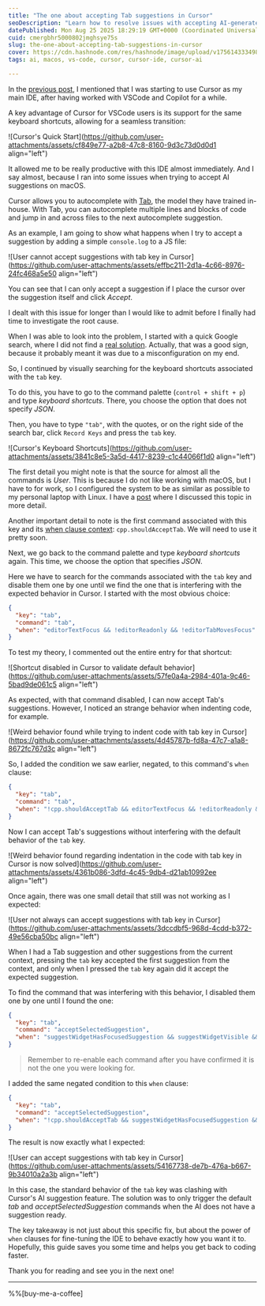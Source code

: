 ```yaml
---
title: "The one about accepting Tab suggestions in Cursor"
seoDescription: "Learn how to resolve issues with accepting AI-generated suggestions in Cursor using the Tab key by adjusting keyboard shortcuts effectively"
datePublished: Mon Aug 25 2025 18:29:19 GMT+0000 (Coordinated Universal Time)
cuid: cmergbhr5000802jmghsye75s
slug: the-one-about-accepting-tab-suggestions-in-cursor
cover: https://cdn.hashnode.com/res/hashnode/image/upload/v1756143334985/5b51dc25-e807-44b8-93ad-38116dff3f2d.png
tags: ai, macos, vs-code, cursor, cursor-ide, cursor-ai

---
```


In the [previous post](https://blog.davidmp.es/the-one-about-shortcuts-in-cursor-with-karabiner-elements), I mentioned that I was starting to use Cursor as my main IDE, after having worked with VSCode and Copilot for a while.

A key advantage of Cursor for VSCode users is its support for the same keyboard shortcuts, allowing for a seamless transition:

![Cursor's Quick Start](https://github.com/user-attachments/assets/cf849e77-a2b8-47c8-8160-9d3c73d0d0d1 align="left")

It allowed me to be really productive with this IDE almost immediately. And I say almost, because I ran into some issues when trying to accept AI suggestions on macOS.

Cursor allows you to autocomplete with [Tab](https://docs.cursor.com/en/tab/overview), the model they have trained in-house. With Tab, you can autocomplete multiple lines and blocks of code and jump in and across files to the next autocomplete suggestion.

As an example, I am going to show what happens when I try to accept a suggestion by adding a simple `console.log` to a JS file:

![User cannot accept suggestions with tab key in Cursor](https://github.com/user-attachments/assets/effbc211-2d1a-4c66-8976-24fc468a5e50 align="left")

You can see that I can only accept a suggestion if I place the cursor over the suggestion itself and click *Accept*.

I dealt with this issue for longer than I would like to admit before I finally had time to investigate the root cause.

When I was able to look into the problem, I started with a quick Google search, where I did not find a [real solution](https://www.reddit.com/r/cursor/comments/1juzs0d/does_anyone_elses_cursor_tab_autocomplete_get_in/). Actually, that was a good sign, because it probably meant it was due to a misconfiguration on my end.

So, I continued by visually searching for the keyboard shortcuts associated with the `tab` key.

To do this, you have to go to the command palette (`control + shift + p`) and type *keyboard shortcuts*. There, you choose the option that does not specify *JSON*.

Then, you have to type `"tab"`, with the quotes, or on the right side of the search bar, click `Record Keys` and press the `tab` key.

![Cursor's Keyboard Shortcuts](https://github.com/user-attachments/assets/3841c8e5-3a5d-4417-8239-c1c44066f1d0 align="left")

The first detail you might note is that the source for almost all the commands is *User*. This is because I do not like working with macOS, but I have to for work, so I configured the system to be as similar as possible to my personal laptop with Linux. I have a [post](https://blog.davidmp.es/the-one-about-working-with-macos-being-a-linux-user#heading-vscode) where I discussed this topic in more detail.

Another important detail to note is the first command associated with this key and its [when clause context](https://code.visualstudio.com/api/references/when-clause-contexts): `cpp.shouldAcceptTab`. We will need to use it pretty soon.

Next, we go back to the command palette and type *keyboard shortcuts* again. This time, we choose the option that specifies *JSON*.

Here we have to search for the commands associated with the `tab` key and disable them one by one until we find the one that is interfering with the expected behavior in Cursor. I started with the most obvious choice:

```json
{
  "key": "tab",
  "command": "tab",
  "when": "editorTextFocus && !editorReadonly && !editorTabMovesFocus"
}
```

To test my theory, I commented out the entire entry for that shortcut:

![Shortcut disabled in Cursor to validate default behavior](https://github.com/user-attachments/assets/57fe0a4a-2984-401a-9c46-5bad9de061c5 align="left")

As expected, with that command disabled, I can now accept Tab's suggestions. However, I noticed an strange behavior when indenting code, for example.

![Weird behavior found while trying to indent code with tab key in Cursor](https://github.com/user-attachments/assets/4d45787b-fd8a-47c7-a1a8-8672fc767d3c align="left")

So, I added the condition we saw earlier, negated, to this command's `when` clause:

```json
{
  "key": "tab",
  "command": "tab",
  "when": "!cpp.shouldAcceptTab && editorTextFocus && !editorReadonly && !editorTabMovesFocus"
}
```

Now I can accept Tab's suggestions without interfering with the default behavior of the `tab` key.

![Weird behavior found regarding indentation in the code with tab key in Cursor is now solved](https://github.com/user-attachments/assets/4361b086-3dfd-4c45-9db4-d21ab10992ee align="left")

Once again, there was one small detail that still was not working as I expected:

![User not always can accept suggestions with tab key in Cursor](https://github.com/user-attachments/assets/3dccdbf5-968d-4cdd-b372-49e56cba50bc align="left")

When I had a Tab suggestion and other suggestions from the current context, pressing the `tab` key accepted the first suggestion from the context, and only when I pressed the `tab` key again did it accept the expected suggestion.

To find the command that was interfering with this behavior, I disabled them one by one until I found the one:

```json
{
  "key": "tab",
  "command": "acceptSelectedSuggestion",
  "when": "suggestWidgetHasFocusedSuggestion && suggestWidgetVisible && textInputFocus"
}
```

> Remember to re-enable each command after you have confirmed it is not the one you were looking for.

I added the same negated condition to this `when` clause:

```json
{
  "key": "tab",
  "command": "acceptSelectedSuggestion",
  "when": "!cpp.shouldAcceptTab && suggestWidgetHasFocusedSuggestion && suggestWidgetVisible && textInputFocus"
}
```

The result is now exactly what I expected:

![User can accept suggestions with tab key in Cursor](https://github.com/user-attachments/assets/54167738-de7b-476a-b667-9b34010a2a3b align="left")

In this case, the standard behavior of the `tab` key was clashing with Cursor's AI suggestion feature. The solution was to only trigger the default *tab* and *acceptSelectedSuggestion* commands when the AI does not have a suggestion ready.

The key takeaway is not just about this specific fix, but about the power of `when` clauses for fine-tuning the IDE to behave exactly how you want it to. Hopefully, this guide saves you some time and helps you get back to coding faster.

Thank you for reading and see you in the next one!

---

%%[buy-me-a-coffee]